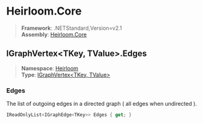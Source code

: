 # Heirloom.Core

> **Framework**: .NETStandard,Version=v2.1  
> **Assembly**: [Heirloom.Core][0]  

## IGraphVertex\<TKey, TValue>.Edges

> **Namespace**: [Heirloom][0]  
> **Type**: [IGraphVertex\<TKey, TValue>][1]  

### Edges

The list of outgoing edges in a directed graph ( all edges when undirected ).

```cs
IReadOnlyList<IGraphEdge<TKey>> Edges { get; }
```

[0]: ../Heirloom.Core.md
[1]: Heirloom.IGraphVertex[TKey,TValue].md
